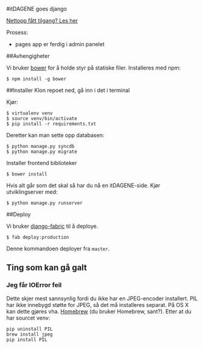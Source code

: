 #itDAGENE goes django

[Nettopp fått tilgang? Les her](https://github.com/itdagene-ntnu/itdagene/wiki/Erfaringskriv)

Prosess:
* pages app er ferdig i admin panelet

##Avhengigheter

Vi bruker [bower](http://bower.io) for å holde styr på statiske filer. Installeres med npm:

    $ npm install -g bower

##Installer
Klon repoet ned, gå inn i det i terminal

Kjør:

    $ virtualenv venv
    $ source venv/bin/activate
    $ pip install -r requirements.txt

Deretter kan man sette opp databasen:

    $ python manage.py syncdb
    $ python manage.py migrate
    
Installer frontend biblioteker
    
    $ bower install

Hvis alt går som det skal så har du nå en itDAGENE-side. Kjør utviklingserver med:

    $ python manage.py runserver

##Deploy

Vi bruker [django-fabric](http://github.com/mocco/django-fabric) til å deploye.


    $ fab deploy:production
    
Denne kommandoen deployer fra `master`.

## Ting som kan gå galt

### Jeg får IOError feil

Dette skjer mest sannsynlig fordi du ikke har en JPEG-encoder installert. PIL har ikke
innebygd støtte for JPEG, så det må installeres separat. På OS X kan dette gjøres vha.
[Homebrew](http://brew.sh/) (du bruker Homebrew, sant?). Etter at du har sourcet venv:

    pip uninstall PIL
    brew install jpeg
    pip install PIL
